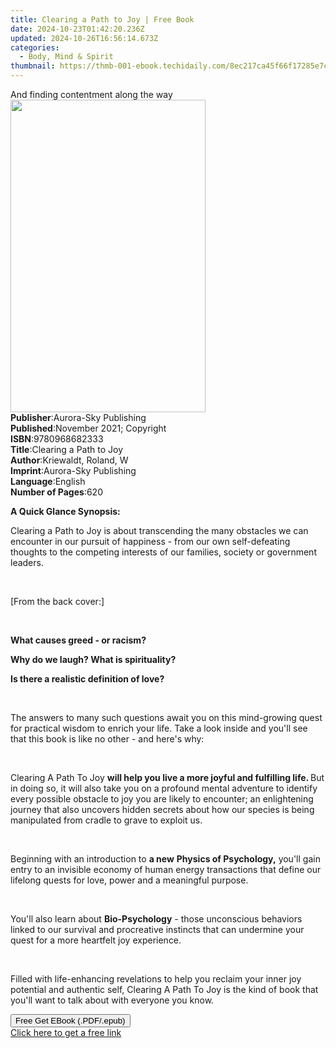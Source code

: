 ```yaml
---
title: Clearing a Path to Joy | Free Book
date: 2024-10-23T01:42:20.236Z
updated: 2024-10-26T16:56:14.673Z
categories:
  - Body, Mind & Spirit
thumbnail: https://thmb-001-ebook.techidaily.com/8ec217ca45f66f17285e7c71756f6dc45ac0a2efc7c7d933eb535dc1660fae3a.jpg
---
```

<main id="book-container">
  <div class="flex flex-col">
    <div class="book-brief flex-1 py-6 px-4 sm:p-6 md:py-10 md:px-8">
      <!-- brief-->
      <div class="book-brief-main">And finding contentment along the way</div>
    </div>
    <div
      class="book-meta-info flex-1 grid gap-4 col-start-1 col-end-3 row-start-1 sm:mb-6 sm:grid-cols-4 lg:gap-6 lg:col-start-2 lg:row-end-6 lg:row-span-6 lg:mb-0"
    >
      <div
        class="book-meta-info-left place-content-center mt-4 p-4 text-sm leading-6 col-start-2 col-span-2 dark:text-slate-400"
      >
        <img
          class="w-full h-500 object-cover rounded-lg sm:h-255 sm:col-span-2 lg:col-span-full"
          src="https://img-001-ebook.techidaily.com/4ec2f883423618fbeaadb6091764b999a9969af3323c61a8b9e6402a2a111d99.jpg"
          alt=""
          width="312"
          height="500"
        />
      </div>
      <div
        class="book-meta-info-right mt-2 col-start-1 row-start-2 col-span-3 self-center"
      >
        <!-- meta data  -->
        <div class="flex flex-col px-4 md:px-8">
          <div class="flex-1">
            <strong>Publisher</strong>:<span class="px-2"
              >Aurora-Sky Publishing</span
            >
          </div>
          <div class="flex-1">
            <strong>Published</strong>:<span class="px-2"
              >November 2021; Copyright</span
            >
          </div>
          <div class="flex-1">
            <strong>ISBN</strong>:<span class="px-2">9780968682333</span>
          </div>
          <div class="flex-1">
            <strong>Title</strong>:<span class="px-2"
              >Clearing a Path to Joy</span
            >
          </div>
          <div class="flex-1">
            <strong>Author</strong>:<span class="px-2"
              >Kriewaldt, Roland, W</span
            >
          </div>
          <div class="flex-1">
            <strong>Imprint</strong>:<span class="px-2"
              >Aurora-Sky Publishing</span
            >
          </div>
          <div class="flex-1">
            <strong>Language</strong>:<span class="px-2">English</span>
          </div>
          <div class="flex-1">
            <strong>Number of Pages</strong>:<span class="px-2">620</span>
          </div>
        </div>
      </div>
    </div>
    <div class="book-description flex-1 py-6 px-4 sm:p-6 md:py-10 md:px-8">
      <div class="book-description-main">
        <div accordion-content="" id="description">
          <p><strong>A Quick Glance Synopsis:</strong></p>
          <p>
            Clearing a Path to Joy is about transcending the many obstacles we
            can encounter in our pursuit of happiness - from our own
            self-defeating thoughts to the competing interests of our families,
            society or government leaders.
          </p>
          <p><br /></p>
          <p>[From the back cover:]</p>
          <p><br /></p>
          <p><strong>What causes greed - or racism?</strong></p>
          <p><strong>Why do we laugh? What is spirituality?</strong></p>
          <p><strong>Is there a realistic definition of love?</strong></p>
          <p><br /></p>
          <p>
            The answers to many such questions await you on this mind-growing
            quest for practical wisdom to enrich your life. Take a look inside
            and you'll see that this book is like no other - and here's why:
          </p>
          <p><br /></p>
          <p>
            Clearing A Path To Joy
            <strong
              >will help you live a more joyful and fulfilling life. </strong
            >But in doing so, it will also take you on a profound mental
            adventure to identify every possible obstacle to joy you are likely
            to encounter; an enlightening journey that also uncovers hidden
            secrets about how our species is being manipulated from cradle to
            grave to exploit us.
          </p>
          <p><br /></p>
          <p>
            Beginning with an introduction to <strong>a new</strong>
            <strong>Physics of Psychology,</strong> you'll gain entry to an
            invisible economy of human energy transactions that define our
            lifelong quests for love, power and a meaningful purpose.
          </p>
          <p><br /></p>
          <p>
            You'll also learn about <strong>Bio-Psychology</strong> - those
            unconscious behaviors linked to our survival and procreative
            instincts that can undermine your quest for a more heartfelt joy
            experience.
          </p>
          <p><br /></p>
          <p>
            Filled with life-enhancing revelations to help you reclaim your
            inner joy potential and authentic self, Clearing A Path To Joy is
            the kind of book that you'll want to talk about with everyone you
            know.
          </p>
        </div>
        <div class="accordion-fader"></div>
      </div>
    </div>
    <div class="book-excerpts flex-1 py-6 px-4 sm:p-6 md:py-10 md:px-8"></div>
    <div
      class="book-about-author flex-1 py-6 px-4 sm:p-6 md:py-10 md:px-8"
    ></div>
    <div class="book-free-get flex-1 py-6 px-4 sm:p-6 md:py-10 md:px-8">
      <button
        id="btn-free-get"
        class="bg-blue-500 hover:bg-blue-700 text-white font-bold py-2 px-4 rounded"
      >
        Free Get EBook (.PDF/.epub)
      </button>
      <div id="countdown-display" class="px-2 text-lg mt-2"></div>
      <a
        id="free-link"
        class="hidden bg-blue-500 hover:bg-blue-700 text-white font-bold py-2 px-4 rounded"
        href="https://www.ebooks.com/en-us/book/210521588/clearing-a-path-to-joy/kriewaldt-roland-w/"
        target="_blank"
        >Click here to get a free link</a
      >
    </div>
    <script>
      let countdownTime = 0;
      let countdownInterval = null;
      document
        .getElementById('btn-free-get')
        .addEventListener('click', startCountdown);
      function startCountdown() {
        countdownTime = new Date().getTime() + 60000 * 3;
        countdownInterval = setInterval(updateCountdown, 1000);
        document.getElementById('btn-free-get').disabled = true;
        document
          .getElementById('btn-free-get')
          .classList.add('bg-gray-500', 'cursor-not-allowed');
      }
      function updateCountdown() {
        let currentTime = new Date().getTime();
        let timeLeft = countdownTime - currentTime;
        let secondsLeft = Math.floor(timeLeft / 1000);
        document.getElementById('countdown-display').innerHTML =
          `Remaining time: ${secondsLeft} seconds.`;
        if (secondsLeft <= 0) {
          clearInterval(countdownInterval);
          document.getElementById('btn-free-get').classList.add('hidden');
          document.getElementById('free-link').classList.remove('hidden');
          document.getElementById('countdown-display').innerHTML = '';
        }
      }
    </script>
  </div>
</main>

<ins class="adsbygoogle"
      style="display:block"
      data-ad-client="ca-pub-7571918770474297"
      data-ad-slot="8358498916"
      data-ad-format="auto"
      data-full-width-responsive="true"></ins>
    